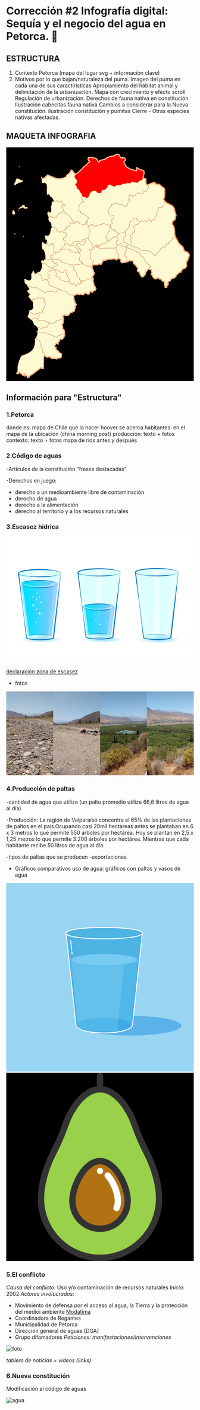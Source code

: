 # Corrección #2 Infografía digital: Sequía y el negocio del agua en Petorca. :non-potable_water:

## ESTRUCTURA

1. Contexto Petorca (mapa del lugar svg + información clave) 
2. Motivos por lo que bajan/naturaleza del puma. Imagen del puma en cada una de sus caractirísticas
Apropiamiento del hábitat animal y delimitación de la urbanización. Mapa con crecimiento y efecto scroll
Regulación de urbanización.
Derechos de fauna nativa en constitución Ilustración cabecitas fauna nativa
Cambios a considerar para la Nueva constitución. ilustración constitución y pumitas
Cierre - Otras especies nativas afectadas.


## MAQUETA INFOGRAFIA 

![petorca](https://github.com/Paltorcas/nov09/blob/main/pasted%20image%200.png?raw=true)

## Información para "Estructura"
### __1.Petorca__

   donde es:  mapa de Chile que la hacer hoover se acerca
   habitantes: en el mapa de la ubicación (china morning post)
   producción: texto + fotos
   contexto: texto + fotos mapa de ríos antes y después
   
    
### __2.Código de aguas__

-Artículos de la constitución  “frases destacadas”

-Derechos en juego:
  - derecho a un medioambiente libre de contaminación
  - derecho de agua
  - derecho a la alimentación 
  - derecho al territorio y a los recursos naturales
  
### __3.Escasez hídrica__

 

![mapa](https://raw.githubusercontent.com/Paltorcas/nov09/main/pasted%20image%200%20(1).png)

[declaración zona de escasez](https://dga.mop.gob.cl/administracionrecursoshidricos/decretosZonasEscasez/Documents/DTR_81_2020_%20MOP.pdf)
- fotos

![foto](https://github.com/Paltorcas/nov09/blob/main/pasted%20image%200%20(2).png?raw=true)

### __4.Producción de paltas__

-cantidad de agua que utiliza (un palto promedio utiliza 66,6 litros de agua al día) 

-Producción: La región de Valparaíso concentra el 65% de las plantaciones de paltos en el país.Ocupando casi 20mil hectareas antes se plantaban en 6 x 3 metros lo que permite 550 árboles por hectárea. Hoy se plantan en 2,5 x 1,25 metros lo que permite 3.200 árboles por hectárea. Mientras que cada habitante recibe 50 litros de agua al día.

-tipos de paltas que se producen
-exportaciones
+ Gráficos comparativos uso de agua: gráficos con paltas y vasos de agua

![vaso](https://github.com/Paltorcas/nov09/blob/main/pasted%20image%200%20(4).png?raw=true)
![grp](https://github.com/Paltorcas/nov09/blob/main/pasted%20image%200%20(3).png?raw=true)

### __5.El conflicto__ 

*Causa del conflicto:* Uso y/o contaminación de recursos naturales
*Inicio:* 2002
*Actores involucrados:*
  - Movimiento de defensa por el acceso al agua, la Tierra y la protección del medioi ambiente [Modatima](http://modatima.cl/)
  - Coordinadora de Regantes
  - Municipalidad de Petorca
  - Dirección general de aguas [DGA]
  - Grupo difamadores
*Peticiones:*
*manifestaciones/intervenciones*

![foto](http://modatima.cl/wp-content/uploads/2018/08/Modatima-foto_10-300x225.jpg)

*tablero de noticias + videos (links)*

 
### __6.Nueva constitución__

Modificación al código de aguas

![agua](https://www.ciperchile.cl/wp-content/uploads/portada.agua_.jpg)
